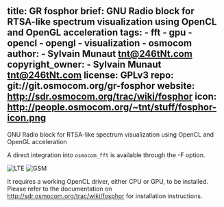 title: GR fosphor
brief: GNU Radio block for RTSA-like spectrum visualization using OpenCL and OpenGL acceleration
tags:
    - fft
    - gpu
    - opencl
    - opengl
    - visualization
    - osmocom
author:
    - Sylvain Munaut <tnt@246tNt.com>
copyright_owner:
    - Sylvain Munaut <tnt@246tNt.com>
license: GPLv3
repo: git://git.osmocom.org/gr-fosphor
website: http://sdr.osmocom.org/trac/wiki/fosphor
icon: http://people.osmocom.org/~tnt/stuff/fosphor-icon.png
---
GNU Radio block for RTSA-like spectrum visualization using OpenCL and OpenGL acceleration

A direct integration into `osmocom_fft` is available through the -F option.

![LTE](http://sdr.osmocom.org/trac/raw-attachment/wiki/GrOsmoSDR/fosphor.png "LTE")
![GSM](http://sdr.osmocom.org/trac/raw-attachment/wiki/GrOsmoSDR/fosphor2.png "GSM")

It requires a working OpenCL driver, either CPU or GPU, to be installed.
Please refer to the documentation on http://sdr.osmocom.org/trac/wiki/fosphor
for installation instructions.
